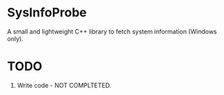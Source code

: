 # SysInfoProbe
A small and lightweight C++ library to fetch system information (Windows only).

# TODO
1. Write code - NOT COMPLTETED.
